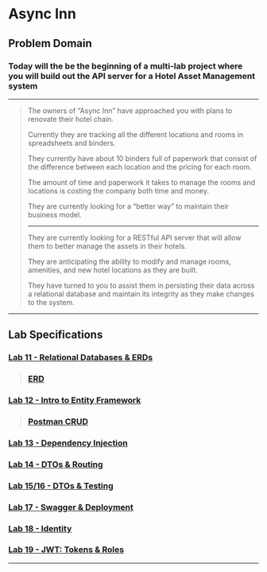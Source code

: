# Async Inn

## Problem Domain

### Today will the be the beginning of a multi-lab project where you will build out the API server for a Hotel Asset Management system

---

> The owners of “Async Inn” have approached you with plans to renovate their hotel chain.
>
> Currently they are tracking all the different locations and rooms in spreadsheets and binders.
>
> They currently have about 10 binders full of paperwork that consist of the difference between each location and the pricing for each room.
>
> The amount of time and paperwork it takes to manage the rooms and locations is costing the company both time and money.
>
> They are currently looking for a “better way” to maintain their business model.
>
> ---
>
> They are currently looking for a RESTful API server that will allow them to better manage the assets in their hotels.
>
> They are anticipating the ability to modify and manage rooms, amenities, and new hotel locations as they are built.
>
> They have turned to you to assist them in persisting their data across a relational database and maintain its integrity as they make changes to the system.

---

## Lab Specifications

### [Lab 11 - Relational Databases & ERDs](/README/Lab11.md)

> ### [ERD](/README/ERD.md)

### [Lab 12 - Intro to Entity Framework](/README/Lab12.md)

> ### [Postman CRUD](/README.md/postman.md)

### [Lab 13 - Dependency Injection](/README/Lab13.md)

### [Lab 14 - DTOs & Routing](/README/Lab14.md)

### [Lab 15/16 - DTOs & Testing](/README/Lab15-16.md)

### [Lab 17 - Swagger & Deployment](/README/Lab17.md)

### [Lab 18 - Identity](/README/Lab18.md)

### [Lab 19 - JWT: Tokens & Roles](/README/Lab19.md)

---

